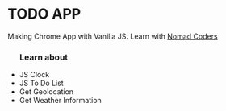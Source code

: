 # TODO APP

Making Chrome App with Vanilla JS. Learn with <a href="https://nomadcoders.co/"> Nomad Coders </a>

<ul>
  <h3> Learn about </h3>
  <li> JS Clock </li>
  <li> JS To Do List </li>
  <li> Get Geolocation </li>
  <li> Get Weather Information </li>
</ul>
